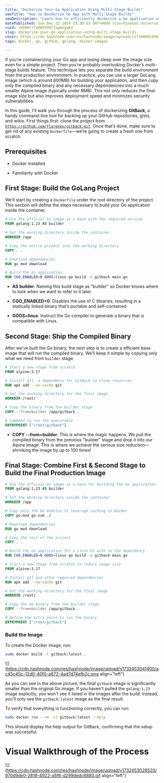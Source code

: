 ```yaml
---
title: "Dockerize Your Go Application Using Multi-Stage Builds"
seoTitle: "How to Dockerize Go App with Multi-Stage Builds"
seoDescription: "Learn how to efficiently dockerize a Go application using multi-stage builds to reduce image size, improve deployment speed, and enhance security"
datePublished: Sun Dec 22 2024 23:30:53 GMT+0000 (Coordinated Universal Time)
cuid: cm508rr7a000509l7agbegqkd
slug: dockerize-your-go-application-using-multi-stage-builds
cover: https://cdn.hashnode.com/res/hashnode/image/upload/v1734009249844/2909b6e1-61c0-4685-91a3-52bbeb5f0164.png
tags: docker, go, github, golang, docker-images

---
```


If you’re containerizing your Go app and losing sleep over the image size even for a simple project. Then you’re probably overlooking Docker’s multi-stage builds feature. This technique lets you separate the build environment from the production environment. In practice, you can use a larger GoLang image (which is around 800MB) for building your application, and then copy only the compiled binary and any necessary dependencies into a much smaller Alpine image (typically under 8MB). This not only reduces the final image size but also improves deployment speed and minimizes security vulnerabilities.

In this guide, I’ll walk you through the process of dockerizing **GitBack**, a handy command-line tool for backing up your GitHub repositories, gists, and wikis. First things first: clone the project from [`https://github.com/flarexes/gitback.git`](https://github.com/flarexes/gitback.git). Once that’s done, make sure to get rid of any existing `Dockerfile`—we’re going to create a fresh one from scratch.

## Prerequisites

* Docker Installed
    
* Familiarity with Docker
    

## First Stage: Build the GoLang Project

We’ll start by creating a `Dockerfile` under the root directory of the project. This section will define the steps necessary to build your Go application inside the container.

```dockerfile
# Use the official Go image as a base with the required version
FROM golang:1.23 AS builder

# Set the working directory inside the container
WORKDIR /app

# Copy the entire project into the working directory
COPY . .

# Download dependencies
RUN go mod download

# Build the Go application
RUN CGO_ENABLED=0 GOOS=linux go build -o gitback main.go
```

* **AS builder**: Naming this build stage as "builder" so Docker knows where to look when we want to refer to it later.
    
* **CGO\_ENABLED=0**: Disables the use of C libraries, resulting in a statically linked binary that’s portable and self-contained.
    
* **GOOS=linux**: Instruct the Go compiler to generate a binary that is compatible with Linux.
    

## Second Stage: Ship the Compiled Binary

After we've built the Go binary, the next step is to create a efficient base image that will run the compiled binary. We’ll keep it simple by copying only what we need from `builder` stage.

```dockerfile
# Start a new stage from scratch
FROM alpine:3.17

# Install git, a dependency for GitBack to clone resources
RUN apk add --no-cache git

# Set the working directory for the final image
WORKDIR /root/

# Copy the binary from the builder stage
COPY --from=builder /app/gitback .

# Command to run the executable
ENTRYPOINT ["/root/gitback"]
```

* **COPY --from=builder**: This is where the magic happens. We pull the compiled binary from the previous "builder" stage and drop it into our Alpine image. This is where we achieve the serious size reduction—shrinking the image by up to 100 times!
    

## Final Stage: Combine First & Second Stage to Build the Final Production Image

```dockerfile
# Use the official Go image as a base for building the Go application
FROM golang:1.23 AS builder

# Set the working directory inside the container
WORKDIR /app

# Copy only the Go modules to leverage caching in Docker
COPY go.mod go.sum ./

# Download dependencies
RUN go mod download

# Copy the rest of the project
COPY . .

# Build the Go application for a Linux OS with no CGo dependency
RUN CGO_ENABLED=0 GOOS=linux go build -o gitback main.go

# Start a new stage from scratch to reduce image size
FROM alpine:3.17

# Install git and other required dependencies
RUN apk add --no-cache git

# Set the working directory for the final image
WORKDIR /root/

# Copy the Go binary from the builder stage
COPY --from=builder /app/gitback .

# Define the entry point to run the binary
ENTRYPOINT ["/root/gitback"]
```

### Build the Image

To create the Docker image, run:

```bash
sudo docker build -t gitback:latest .
```

![](https://cdn.hashnode.com/res/hashnode/image/upload/v1732453041400/ac45c40c-12d0-40f0-a872-4ad7d74efb2c.png align="left")

As you can see in the above picture, the final `gitback` image is significantly smaller than the original Go image. If you haven't pulled the `golang:1.23` image explicitly, you won't see it listed in the images after the build. Instead, you'll only see the `gitback:latest` image as the final result.

To verify that everything is functioning correctly, you can run:

```bash
sudo docker run --rm -it gitback:latest --help
```

This should display the help output for GitBack, confirming that the setup was successful.

# Visual Walkthrough of the Process

![](https://cdn.hashnode.com/res/hashnode/image/upload/v1732453028520/970d9de0-2818-4922-a5f6-d299dedc6880.gif align="left")